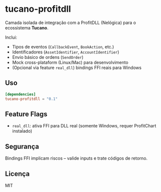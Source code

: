 # tucano-profitdll

Camada isolada de integração com a ProfitDLL (Nelógica) para o ecossistema **Tucano**.

Inclui:
- Tipos de eventos (`CallbackEvent`, `BookAction`, etc.)
- Identificadores (`AssetIdentifier`, `AccountIdentifier`)
- Envio básico de ordens (`SendOrder`)
- Mock cross-plataform (Linux/Mac) para desenvolvimento
- (Opcional via feature `real_dll`) bindings FFI reais para Windows

## Uso
```toml
[dependencies]
tucano-profitdll = "0.1"
```

## Feature Flags
- `real_dll`: ativa FFI para DLL real (somente Windows, requer ProfitChart instalado)

## Segurança
Bindings FFI implicam riscos – valide inputs e trate códigos de retorno.

## Licença
MIT
